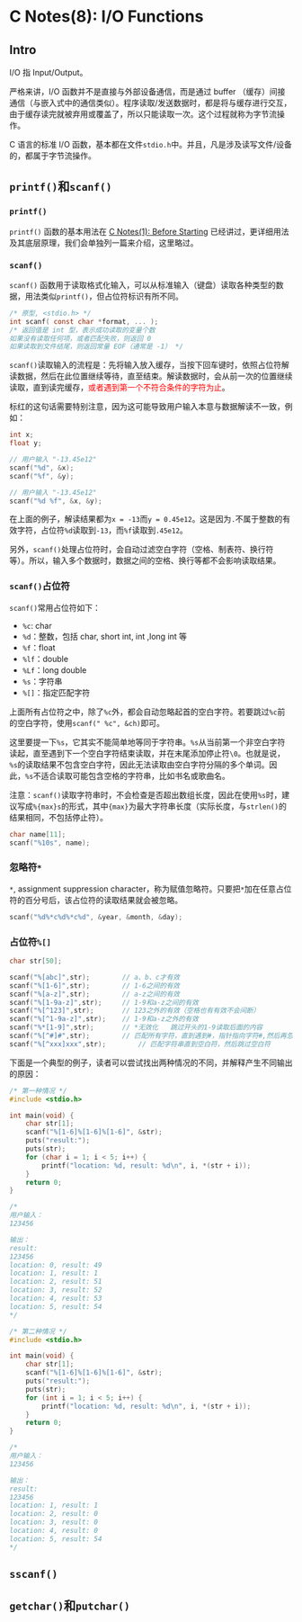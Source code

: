 # C Notes(8): I/O Functions

## Intro 

I/O 指 Input/Output。

严格来讲，I/O 函数并不是直接与外部设备通信，而是通过 buffer （缓存）间接通信（与嵌入式中的通信类似）。程序读取/发送数据时，都是将与缓存进行交互，由于缓存读完就被弃用或覆盖了，所以只能读取一次。这个过程就称为字节流操作。

C 语言的标准 I/O 函数，基本都在文件`stdio.h`中。并且，凡是涉及读写文件/设备的，都属于字节流操作。

## `printf()`和`scanf()`

### `printf()`

`printf()` 函数的基本用法在 [C Notes(1): Before Starting](Blogs/C/CNotes(1)-BeforeStarting.md) 已经讲过，更详细用法及其底层原理，我们会单独列一篇来介绍，这里略过。

### `scanf()`

`scanf()` 函数用于读取格式化输入，可以从标准输入（键盘）读取各种类型的数据，用法类似`printf()`，但占位符标识有所不同。

``` c
/* 原型, <stdio.h> */
int scanf( const char *format, ... );
/* 返回值是 int 型，表示成功读取的变量个数
如果没有读取任何项，或者匹配失败，则返回 0
如果读取到文件结尾，则返回常量 EOF（通常是 -1） */
```

`scanf()`读取输入的流程是：先将输入放入缓存，当按下回车键时，依照占位符解读数据，然后在此位置继续等待，直至结束。解读数据时，会从前一次的位置继续读取，直到读完缓存，<span style='color:red'>或者遇到第一个不符合条件的字符为止</span>。

标红的这句话需要特别注意，因为这可能导致用户输入本意与数据解读不一致，例如：

``` c
int x;
float y;

// 用户输入 "-13.45e12"
scanf("%d", &x);
scanf("%f", &y);

// 用户输入 "-13.45e12"
scanf("%d %f", &x, &y);
```

在上面的例子，解读结果都为`x = -13`而`y = 0.45e12`。这是因为`.`不属于整数的有效字符，占位符`%d`读取到`-13`，而`%f`读取到`.45e12`。

另外，`scanf()`处理占位符时，会自动过滤空白字符（空格、制表符、换行符等）。所以，输入多个数据时，数据之间的空格、换行等都不会影响读取结果。

### `scanf()`占位符

`scanf()`常用占位符如下：

- `%c`: char
- `%d`：整数，包括 char, short int, int ,long int 等
- `%f`：float
- `%lf`：double
- `%Lf`：long double
- `%s`：字符串
- `%[]`：指定匹配字符

上面所有占位符之中，除了`%c`外，都会自动忽略起首的空白字符。若要跳过`%c`前的空白字符，使用`scanf(" %c", &ch)`即可。

这里要提一下`%s`，它其实不能简单地等同于字符串。`%s`从当前第一个非空白字符读起，直至遇到下一个空白字符结束读取，并在末尾添加停止符`\0`。也就是说，`%s`的读取结果不包含空白字符，因此无法读取由空白字符分隔的多个单词。因此，`%s`不适合读取可能包含空格的字符串，比如书名或歌曲名。

注意：`scanf()`读取字符串时，不会检查是否超出数组长度，因此在使用`%s`时，建议写成`%{max}s`的形式，其中`{max}`为最大字符串长度（实际长度，与`strlen()`的结果相同，不包括停止符）。

``` c
char name[11];
scanf("%10s", name);
```

### 忽略符`*`

`*`, assignment suppression character，称为赋值忽略符。只要把`*`加在任意占位符的百分号后，该占位符的读取结果就会被忽略。

``` c
scanf("%d%*c%d%*c%d", &year, &month, &day);
```


### 占位符`%[]`

``` c
char str[50];

scanf("%[abc]",str);        // a、b、c才有效
scanf("%[1-6]",str);        // 1-6之间的有效
scanf("%[a-z]",str);        // a-z之间的有效
scanf("%[1-9a-z]",str);     // 1-9和a-z之间的有效
scanf("%[^123]",str);       // 123之外的有效（空格也有有效不会间断）
scanf("%[^1-9a-z]",str);    // 1-9和a-z之外的有效
scanf("%*[1-9]",str);       // *无效化   跳过开头的1-9读取后面的内容
scanf("%[^#]#",str);        // 匹配所有字符，直到遇到#，指针指向字符#,然后再忽略掉字符#，指针指向字符T（输出结果为其中所有的英文单词）
scanf("%[^xxx]xxx",str);        // 匹配字符串直到空白符，然后跳过空白符
```

下面是一个典型的例子，读者可以尝试找出两种情况的不同，并解释产生不同输出的原因：

``` c
/* 第一种情况 */
#include <stdio.h>

int main(void) {
    char str[1];
    scanf("%[1-6]%[1-6]%[1-6]", &str);
    puts("result:");
    puts(str);
    for (char i = 1; i < 5; i++) {
        printf("location: %d, result: %d\n", i, *(str + i));
    }
    return 0;
}

/* 
用户输入：
123456 

输出：
result:
123456
location: 0, result: 49
location: 1, result: 1
location: 2, result: 51
location: 3, result: 52
location: 4, result: 53
location: 5, result: 54
*/
```

``` c
/* 第二种情况 */
#include <stdio.h>

int main(void) {
    char str[1];
    scanf("%[1-6]%[1-6]%[1-6]", &str);
    puts("result:");
    puts(str);
    for (int i = 1; i < 5; i++) {
        printf("location: %d, result: %d\n", i, *(str + i));
    }
    return 0;
}

/* 
用户输入：
123456 

输出：
result:
123456
location: 1, result: 1
location: 2, result: 0
location: 3, result: 0
location: 4, result: 0
location: 5, result: 54
*/
```

## `sscanf()`

## `getchar()`和`putchar()`
